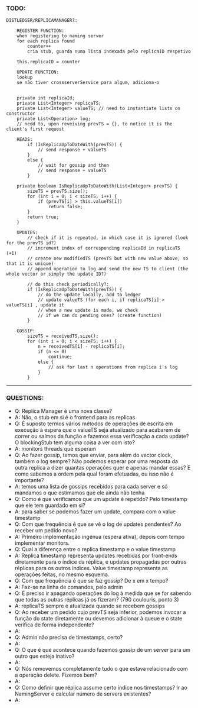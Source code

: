 ### TODO:

```
DISTLEDGER/REPLICAMANAGER?:

    REGISTER FUNCTION:
    when registering to naming server
    for each replica found
        counter++
        cria stub, guarda numa lista indexada pelo replicaID respetivo
    
    this.replicaID = counter
    
    UPDATE FUNCTION:
    lookup
    se não tiver crossserverService para algum, adiciona-o


    private int replicaId;
    private List<Integer> replicaTS;
    private List<Integer> valueTS; // need to instantiate lists on constructor
    private List<Operation> log;
    // nedd to, upon reveiving prevTS = {}, to notice it is the client's first request
    
    READS:
        if (IsReplicaUpToDateWith(prevTS)) {
            // send response + valueTS
        }
        else {
            // wait for gossip and then
            // send response + valueTS
        }

    private boolean IsReplicaUpToDateWith(List<Integer> prevTS) {
        sizeTS = prevTS.size();
        for (int i = 0; i < sizeTS; i++) {
            if (prevTS[i] > this.valueTS[i])
                return false;
        }
        return true;
    }

    UPDATES:
        // check if it is repeated, in which case it is ignored (look for the prevTS id?)
        // increment index of corresponding replicaId in replicaTS (+1)
        // create new modifiedTS (prevTS but with new value above, so that it is unique)
        // append operation to log and send the new TS to client (the whole vector or simply the update ID?)
        
        // do this check periodically?:
        if (IsReplicaUpToDateWith(prevTS)) {
            // do the update locally, add to ledger
            // update valueTS (for each i, if replicaTS[i] > valueTS[i] , update it
            // when a new update is made, we check
            // if we can do pending ones? (create function)
        }

    GOSSIP:
        sizeTS = receivedTS.size();
        for (int i = 0; i < sizeTS; i++) {
            n = receivedTS[i] - replicaTS[i];
            if (n <= 0)
                continue;
            else {
                // ask for last n operations from replica i's log
            }
        }
```

---	

### QUESTIONS:

- Q: Replica Manager é uma nova classe?
- A: Não, o stub em si é o frontend para as replicas
- Q: É suposto termos vários métodos de operações de escrita em execução à espera que o valueTS seja atualizado para acabarem de correr ou saímos da função e fazemos essa verificação a cada update? O blockingStub tem alguma coisa a ver com isto?
- A: monitors threads que esperam
- Q: Ao fazer gossip, temos que enviar, para além do vector clock, também o log sempre? Não podemos esperar por uma resposta da outra replica a dizer quantas operações quer e apenas mandar essas? E como sabemos a ordem pela qual foram efetuadas, ou isso não é importante?
- A: temos uma lista de gossips recebidos para cada server e só mandamos o que estimamos que ele ainda não tenha
- Q: Como é que verificamos que um update é repetido? Pelo timestamp que ele tem guardado em si?
- A: para saber se podemos fazer um update, compara com o value timestamp
- Q: Com que frequência é que se vê o log de updates pendentes? Ao receber um pedido novo?
- A: Primeiro implementação ingénua (espera ativa), depois com tempo implementar monitors.
- Q: Qual a diferença entre o replica timestamp e o value timestamp
- A: Replica timestamp representa updates recebidas por front-ends diretamente para o índice da réplica, e updates propagadas por outras réplicas para os outros índices. Value timestamp representa as operações feitas, no mesmo esquema. 
- Q: Com que frequência é que se faz gossip? De x em x tempo?
- A: Faz-se na linha de comandos, pelo admin
- Q: É preciso ir apagando operações do log à medida que se for sabendo que todas as outras réplicas já os fizeram? (790 coulouris, ponto 3)
- A: replicaTS sempre é atualizada quando se recebem gossips
- Q: Ao receber um pedido cujo prevTS seja inferior, podemos invocar a função do state diretamente ou devemos adicionar à queue e o state verifica de forma independente?
- A:
- Q: Admin não precisa de timestamps, certo?
- A: 
- Q: O que é que acontece quando fazemos gossip de um server para um outro que esteja inativo?
- A: 
- Q: Nós removemos completamente tudo o que estava relacionado com a operação delete. Fizemos bem?
- A:
- Q: Como definir que réplica assume certo índice nos timestamps? Ir ao NamingServer e calcular número de servers existentes?
- A: 
